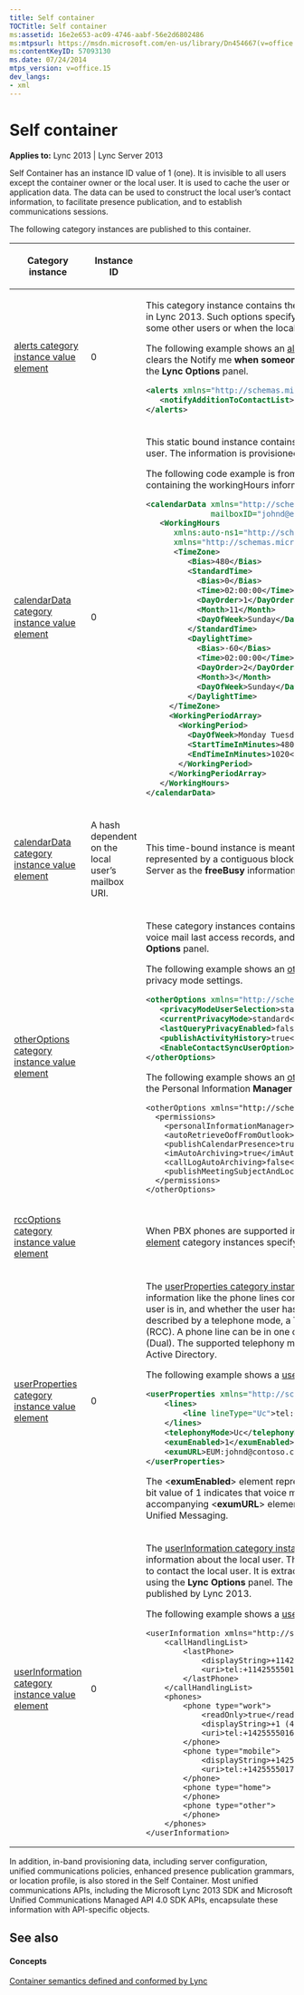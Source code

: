 ```yaml
---
title: Self container
TOCTitle: Self container
ms:assetid: 16e2e653-ac09-4746-aabf-56e2d6802486
ms:mtpsurl: https://msdn.microsoft.com/en-us/library/Dn454667(v=office.15)
ms:contentKeyID: 57093130
ms.date: 07/24/2014
mtps_version: v=office.15
dev_langs:
- xml
---
```


# Self container


**Applies to:** Lync 2013 | Lync Server 2013

Self Container has an instance ID value of 1 (one). It is invisible to all users except the container owner or the local user. It is used to cache the user or application data. The data can be used to construct the local user’s contact information, to facilitate presence publication, and to establish communications sessions.

The following category instances are published to this container.

<table>
<colgroup>
<col style="width: 33%" />
<col style="width: 33%" />
<col style="width: 33%" />
</colgroup>
<thead>
<tr class="header">
<th><p>Category instance</p></th>
<th><p>Instance ID</p></th>
<th><p>Description</p></th>
</tr>
</thead>
<tbody>
<tr class="odd">
<td><p><a href="alerts-category-instance-value-element.md">alerts category instance value element</a></p></td>
<td><p>0</p></td>
<td><p>This category instance contains the <strong>Alerts</strong> pane that the local user can set by using the <strong>Lync Options</strong> panel in Lync 2013. Such options specify how the local user is notified when the user is added to the contact list of some other users or when the local user is in a Do Not Disturb state.

The following example shows an [alerts category instance value element](alerts-category-instance-value-element.md) category instance value when a user clears the Notify me <strong>when someone adds me to his or her contact list</strong> option under the <strong>Alerts</strong> pane in the <strong>Lync Options</strong> panel.</p>

```XML
<alerts xmlns="http://schemas.microsoft.com/2006/09/sip/options/alerts">
   <notifyAdditionToContactList>false</notifyAdditionToContactList>
</alerts>
```

</td>
</tr>
<tr class="even">
<td><p><a href="calendardata-category-instance-value-element.md">calendarData category instance value element</a></p></td>
<td><p>0</p></td>
<td><p>This static bound instance contains one or more time periods designated as the working hours of the local user. The information is provisioned from the Microsoft Exchange Server as the <strong>workingHours</strong> information.

The following code example is from a [calendarData category instance value element](calendardata-category-instance-value-element.md) category instance containing the workingHours information.</p>

```XML
<calendarData xmlns="http://schemas.microsoft.com/2006/09/sip/calendarData" 
              mailboxID="johnd@exchange.contoso.com">
   <WorkingHours 
      xmlns:auto-ns1="http://schemas.microsoft.com/2006/09/sip/calendarData"                         
      xmlns="http://schemas.microsoft.com/exchange/services/2006/types">
      <TimeZone>
         <Bias>480</Bias>
         <StandardTime>
           <Bias>0</Bias>
           <Time>02:00:00</Time>
           <DayOrder>1</DayOrder>
           <Month>11</Month>
           <DayOfWeek>Sunday</DayOfWeek>
         </StandardTime>
         <DaylightTime>
           <Bias>-60</Bias>
           <Time>02:00:00</Time>
           <DayOrder>2</DayOrder>
           <Month>3</Month>
           <DayOfWeek>Sunday</DayOfWeek>
         </DaylightTime>
     </TimeZone>
     <WorkingPeriodArray>
       <WorkingPeriod>
         <DayOfWeek>Monday Tuesday Wednesday Thursday Friday</DayOfWeek>
         <StartTimeInMinutes>480</StartTimeInMinutes>
         <EndTimeInMinutes>1020</EndTimeInMinutes>
       </WorkingPeriod>
     </WorkingPeriodArray>
   </WorkingHours>
</calendarData>
```

</td>
</tr>
<tr class="odd">
<td><p><a href="calendardata-category-instance-value-element.md">calendarData category instance value element</a></p></td>
<td><p>A hash dependent on the local user’s mailbox URI.</p></td>
<td><p>This time-bound instance is meant to contain a calendar period of the local user. This calendar period is represented by a contiguous block of free-busy timeslots and is provisioned from the Microsoft Exchange Server as the <strong>freeBusy</strong> information. For the Self Container, this instance carries an empty value.</p>


</td>
</tr>
<tr class="even">
<td><p><a href="otheroptions-category-instance-value-element.md">otherOptions category instance value element</a></p></td>
<td><p></p></td>
<td><p>These category instances contains the <strong>Personal Information Manager</strong> setting, the privacy mode selection, voice mail last access records, and other optional settings that can be configured through the <strong>Lync Options</strong> panel.

The following example shows an [otherOptions category instance value element](otheroptions-category-instance-value-element.md) category instance with privacy mode settings.</p>

```XML
<otherOptions xmlns="http://schemas.microsoft.com/2006/09/sip/options/otherOptions">
   <privacyModeUserSelection>standard</privacyModeUserSelection>
   <currentPrivacyMode>standard</currentPrivacyMode>
   <lastQueryPrivacyEnabled>false</lastQueryPrivacyEnabled>
   <publishActivityHistory>true</publishActivityHistory>
   <EnableContactSyncUserOption>2</EnableContactSyncUserOption>
</otherOptions>
```

The following example shows an [otherOptions category instance value element](otheroptions-category-instance-value-element.md) category instance with the Personal Information <strong>Manager</strong> settings.

```
<otherOptions xmlns="http://schemas.microsoft.com/2006/09/sip/options/otherOptions">
  <permissions>
    <personalInformationManager>outlook</personalInformationManager>
    <autoRetrieveOofFromOutlook>true</autoRetrieveOofFromOutlook>
    <publishCalendarPresence>true</publishCalendarPresence>
    <imAutoArchiving>true</imAutoArchiving>
    <callLogAutoArchiving>false</callLogAutoArchiving>
    <publishMeetingSubjectAndLocation>true</publishMeetingSubjectAndLocation>
  </permissions>
</otherOptions>
```

</td>
</tr>
<tr class="odd">
<td><p><a href="rccoptions-category-instance-value-element.md">rccOptions category instance value element</a></p></td>
<td><p></p></td>
<td><p></p>

When PBX phones are supported in Lync Server 2013, published [rccOptions category instance value element](rccoptions-category-instance-value-element.md) category instances specify how this kind of phone is controlled in unified communications.

</td>
</tr>
<tr class="even">
<td><p><a href="userproperties-category-instance-value-element.md">userProperties category instance value element</a></p></td>
<td><p>0</p></td>
<td><p>The <a href="userproperties-category-instance-value-element.md">userProperties category instance value element</a> category instance contains the server-provisioned user information like the phone lines controlled by the user, the postal address of the user, the telephony mode the user is in, and whether the user has voice mail enabled for unified communications (UC). Each phone line is described by a telephone mode, a TEL URI, and the TEL URI of the line server to support remote call control (RCC). A phone line can be in one of the three types: UC-enabled or VoIP (UC), PBX-based (RCC), and both (Dual). The supported telephony modes are: Uc, Rcc, Dual, and None. The information is provisioned from Active Directory.

The following example shows a [userProperties category instance value element](userproperties-category-instance-value-element.md) category instance.</p>

```XML
<userProperties xmlns="http://schemas.microsoft.com/2006/09/sip/categories">
    <lines>
        <line lineType="Uc">tel:+14255550180;ext=46666</line>
    </lines>
    <telephonyMode>Uc</telephonyMode>
    <exumEnabled>1</exumEnabled>
    <exumURL>EUM:johnd@contoso.com;phone-context=EX-OCS-SIPSec.exchange.corp.contoso.com</exumURL>
</userProperties>
```

The &lt;<strong>exumEnabled</strong>&gt; element represents a bit flags indicating whether voice mail is enabled for the user. A bit value of 1 indicates that voice mail is enabled. Otherwise, it is not enabled. The accompanying &lt;<strong>exumURL</strong>&gt; element contains the voice mail URL supported by the Microsoft Exchange Unified Messaging.

</td>
</tr>
<tr class="odd">
<td><p><a href="userinformation-category-instance-value-element.md">userInformation category instance value element</a></p></td>
<td><p>0</p></td>
<td><p>The <a href="userinformation-category-instance-value-element.md">userInformation category instance value element</a> category instance contains the sharable user information about the local user. The information includes various phone numbers that remote users can use to contact the local user. It is extracted from the server-provisioned data and/or provided by the user by using the <strong>Lync Options</strong> panel. The <a href="userinformation-category-instance-value-element.md">userInformation category instance value element</a> category instance is published by Lync 2013.

The following example shows a [userInformation category instance value element](userinformation-category-instance-value-element.md) category instance.</p>

```
<userInformation xmlns="http://schemas.microsoft.com/2006/09/sip/options/userInformation">
    <callHandlingList>
        <lastPhone>
            <displayString>+114255550150</displayString>
            <uri>tel:+114255550150</uri>
        </lastPhone>
    </callHandlingList>
    <phones>
        <phone type="work">
            <readOnly>true</readOnly>
            <displayString>+1 (425) 5550160 X63872</displayString>
            <uri>tel:+14255550160;ext=63872</uri>
        </phone>
        <phone type="mobile">
            <displayString>+14255550170</displayString>
            <uri>tel:+14255550170</uri>
        </phone>
        <phone type="home">
        </phone>
        <phone type="other">
        </phone>
    </phones>
</userInformation>

```
</td>
</tr>
</tbody>
</table>

<p>In addition, in-band provisioning data, including server configuration, unified communications policies, enhanced presence publication grammars, or location profile, is also stored in the Self Container. Most unified communications APIs, including the Microsoft Lync 2013 SDK and Microsoft Unified Communications Managed API 4.0 SDK APIs, encapsulate these information with API-specific objects.</p>



## See also

#### Concepts

[Container semantics defined and conformed by Lync](container-semantics-defined-and-conformed-by-lync.md) 
